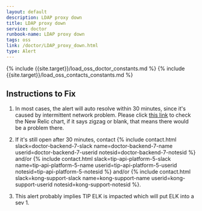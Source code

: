 ```yaml
---
layout: default
description: LDAP proxy down
title: LDAP proxy down
service: doctor
runbook-name: LDAP proxy down
tags: oss
link: /doctor/LDAP_proxy_down.html
type: Alert
---
```


{% include {{site.target}}/load_oss_doctor_constants.md %}
{% include {{site.target}}/load_oss_contacts_constants.md %}


## Instructions to Fix

1. In most cases, the alert will auto resolve within 30 minutes, since it's caused by intermittent network problem. Please click [this link](https://insights.newrelic.com/accounts/1926897/dashboards/725632?filters=%255B%257B%2522key%2522%253A%2522hostname%2522%252C%2522value%2522%253A%2522ldap-proxy-monitor-2-584f44bb45-t6hhs%2522%257D%255D&query=SELECT%20uniqueCount(status)%20FROM%20%60unixMonitor:Vmstat%60%20WHERE%20status%20LIKE%20%27%25numEntries%25%27%20AND%20hostname%20LIKE%20%27%25ldap-proxy-monitor-2%25%27%20TIMESERIES%2050%20second%20SINCE%20180%20minutes%20ago%20UNTIL%201%20minutes%20ago) to check the New Relic chart, if it says zigzag or blank, that means there would be a problem there.

2. If it's still open after 30 minutes, contact {% include contact.html slack=doctor-backend-7-slack name=doctor-backend-7-name userid=doctor-backend-7-userid notesid=doctor-backend-7-notesid %} and/or {% include contact.html slack=tip-api-platform-5-slack name=tip-api-platform-5-name userid=tip-api-platform-5-userid notesid=tip-api-platform-5-notesid %} and/or {% include contact.html slack=kong-support-slack name=kong-support-name userid=kong-support-userid notesid=kong-support-notesid %}.

3. This alert probably implies TIP ELK is impacted which will put ELK into a sev 1.
